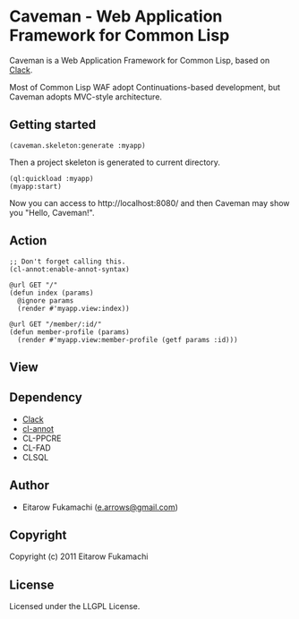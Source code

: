 # Caveman - Web Application Framework for Common Lisp

Caveman is a Web Application Framework for Common Lisp, based on [Clack](https://github.com/fukamachi/clack).

Most of Common Lisp WAF adopt Continuations-based development, but Caveman adopts MVC-style architecture.

## Getting started

    (caveman.skeleton:generate :myapp)

Then a project skeleton is generated to current directory.

    (ql:quickload :myapp)
    (myapp:start)

Now you can access to http://localhost:8080/ and then Caveman may show you "Hello, Caveman!".

## Action

    ;; Don't forget calling this.
    (cl-annot:enable-annot-syntax)
    
    @url GET "/"
    (defun index (params)
      @ignore params
      (render #'myapp.view:index))
    
    @url GET "/member/:id/"
    (defun member-profile (params)
      (render #'myapp.view:member-profile (getf params :id)))

## View

## Dependency

* [Clack](https://github.com/fukamachi/clack)
* [cl-annot](https://github.com/arielnetworks/cl-annot)
* CL-PPCRE
* CL-FAD
* CLSQL

## Author

* Eitarow Fukamachi (e.arrows@gmail.com)

## Copyright

Copyright (c) 2011 Eitarow Fukamachi

## License

Licensed under the LLGPL License.
